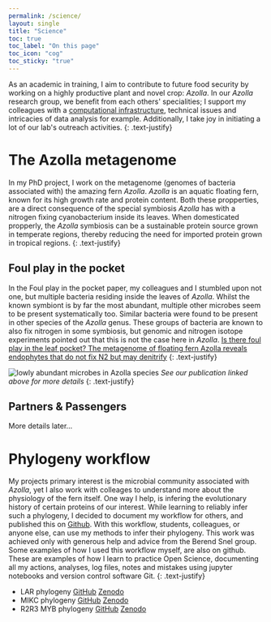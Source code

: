 ```yaml
---
permalink: /science/
layout: single
title: "Science"
toc: true
toc_label: "On this page"
toc_icon: "cog"
toc_sticky: "true"
---
```


As an academic in training, I aim to contribute to future food security by working on a highly productive plant and novel crop: _Azolla_.
In our _Azolla_ research group, we benefit from each others' specialities; 
I support my colleagues with a [computational infrastructure](/blog/post-mpp-server), technical issues and intricacies of data analysis for example. 
Additionally, I take joy in initiating a lot of our lab's outreach activities. 
{: .text-justify}


# The Azolla metagenome
In my PhD project, I work on the metagenome (genomes of bacteria associated with) the amazing fern _Azolla_. 
_Azolla_ is an aquatic floating fern, known for its high growth rate and protein content.
Both these propperties, are a direct consequence of the special symbiosis _Azolla_ has with a nitrogen fixing cyanobacterium inside its leaves.
When domesticated propperly, the _Azolla_ symbiosis can be a sustainable protein source grown in temperate regions,
thereby reducing the need for imported protein grown in tropical regions.
{: .text-justify}

## Foul play in the pocket
In the Foul play in the pocket paper, my colleagues and I stumbled upon not one, but multiple bacteria residing inside the leaves of _Azolla_.
Whilst the known symbiont is by far the most abundant, multiple other microbes seem to be present systematically too. 
Similar bacteria were found to be present in other species of the _Azolla_ genus.
These groups of bacteria are known to also fix nitrogen in some symbiosis, but genomic and nitrogen isotope experiments pointed out that this is not the case here in _Azolla_.
[Is there foul play in the leaf pocket? The metagenome of floating fern Azolla reveals endophytes that do not fix N2 but may denitrify](https://doi.org/10.1111/nph.14843)
{: .text-justify}

![lowly abundant microbes in _Azolla_ species](https://nph.onlinelibrary.wiley.com/cms/asset/a5839007-9b9b-4a24-9145-6407ee51562f/nph14843-fig-0002-m.jpg)
_See our publication linked above for more details_
{: .text-justify}

## Partners & Passengers
More details later...


# Phylogeny workflow
My projects primary interest is the microbial community associated with _Azolla_, yet I also work with colleages to understand more about the physiology of the fern itself.
One way I help, is infering the evolutionary history of certain proteins of our interest.
While learning to reliably infer such a phylogeny, I decided to document my workflow for others, and published this on [Github](https://github.com/lauralwd/lauras_phylogeny_wf).
With this workflow, students, colleagues, or anyone else, can use my methods to infer their phylogeny.
This work was achieved only with generous help and advice from the Berend Snel group.
Some examples of how I used this workflow myself, are also on github. 
These are examples of how I learn to practice Open Science, documenting all my actions, analyses, log files, notes and mistakes using jupyter notebooks and version control software Git.
{: .text-justify}

 - LAR phylogeny [GitHub](https://github.com/lauralwd/LAR_phylogeny_gungor-et-al-2020/tree/v1.00.00) [Zenodo](https://doi.org/10.5281/zenodo.3959057)
 - MIKC phylogeny [GitHub](https://github.com/lauralwd/MIKC_tree) [Zenodo](https://doi.org/10.5281/zenodo.4564374)
 - R2R3 MYB phylogeny [GitHub](https://github.com/lauralwd/azolla_MYBs) [Zenodo](https://doi.org/10.5281/zenodo.4564441)




